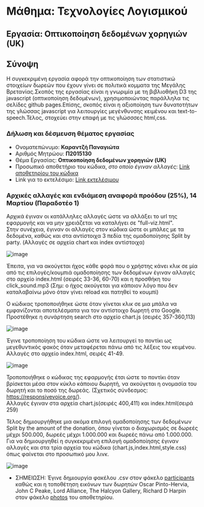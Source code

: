 # Μάθημα: Τεχνολογίες Λογισμικού  

## Εργασία: Οπτικοποίηση δεδομένων χορηγιών (UK) 

## Σύνοψη  
Η συγκεκριμένη εργασία αφορά την οπτικοποίηση των στατιστικώ στοιχείων δωρεών που έχουν γίνει σε πολιτικά κομματα της Μεγάλης Βρετανίας.Σκοπός της εργασίας είναι η γνωριμία με τη βιβλιοθήκη D3 της javascript (οπτικοποίηση δεδομένων), χρησιμοποιώντας παράλληλα τις σελίδες github pages.Επίσης, σκοπός είναι η αξιοποίηση των δυνατοτήτων της γλώσσας javascript για λειτουργίες μεγένθυνσης κειμένου και text-to-speech.Τέλος, στοχεύει στην επαφή με τις γλώσσσες html,css.  

### Δήλωση και δέσμευση θέματος εργασίας  
* Ονοματεπώνυμο: **Καραντζή Παναγιώτα**  
* Αριθμός Μητρώου: **Π2015130**  
* Θέμα Εργασίας: **Οπτικοποίηση δεδομένων χορηγιών (UK)**  
* Προσωπικό αποθετήριο του κώδικα, *στο οποίο έγιναν αλλαγές*: [Link αποθετηρίου του κώδικα](https://github.com/p15kara3/D3js-uk-political-donations/tree/gh-pages)  
* Link για το εκτελέσιμο: [Link εκτελέσιμου](https://p15kara3.github.io/D3js-uk-political-donations/)  

### Αρχικές αλλαγές και ενδιάμεση αναφορά προόδου (25%), 14 Μαρτίου (Παραδοτέο 1)  

Αρχικά έγιναν οι κατάλληλες αλλαγές ώστε να αλλάξει το url της εφαρμογής και να μην χρειάζεται να καταλήγει σε "full-viz.html".  
Στην συνέχεια, έγιναν οι αλλαγές στον κώδικα ώστε οι μπάλες με τα δεδομένα, καθώς και στα αντίστοιχα 3 πεδία της ομαδοποίησης Split by party. (Αλλαγές σε αρχεία chart και index αντίστοιχα)  

![image](https://user-images.githubusercontent.com/22661913/37311500-1dade2ba-2650-11e8-80f0-eae1cb94c2f6.png)  

Έπειτα, για να ακούγεται ήχος κάθε φορά που ο χρήστης κάνει κλικ σε μία από τις επιλογές/κουμπιά ομαδοποίησης των δεδομένων έγιναν αλλαγές στο αρχείο index.html (σειρές 33-36, 60-70) και η προσθήκη του click_sound.mp3 (Σημ: ο ήχος ακούγεται για κάποιον λόγο που δεν καταλαβαίνω μόνο όταν γίνει reload και πατηθεί το κουμπί)  

Ο κώδικας τροποποιήθηκε ώστε όταν γίνεται κλικ σε μια μπάλα να εμφανίζονται αποτελέσματα για τον αντίστοιχο δωρητή στο Google. Προστέθηκε η συνάρτηση search στο αρχείο chart.js (σειρές 357-360,113)  

![image](https://user-images.githubusercontent.com/22661913/37312052-2f99732a-2652-11e8-95d5-9938b1510a61.png)  

Έγινε τροποποίηση του κώδικα ώστε να λειτουργεί το ποντίκι ως μεγεθυντικός φακός όταν μεταφέρεται πάνω από τις λέξεις του κειμένου. Αλλαγές στο αρχείο index.html, σειρές 41-49.  

![image](https://user-images.githubusercontent.com/22661913/37312218-d42ed664-2652-11e8-866c-3933020f0d5a.png)  


Τροποποιήθηκε ο κώδικας της εφαρμογής έτσι ώστε το ποντίκι όταν βρίσκεται μέσα στον κύκλο κάποιου δωρητή, να ακούγεται η ονομασία του δωρητή και το ποσό της δωρεάς. (Σχετικός σύνδεσμος: https://responsivevoice.org/).  
Αλλαγές έγιναν στα αρχεία chart.js(σειρές 400,411) και index.html(σειρά 259)  

Τέλος δημιουργήθηκε μια ακόμα επιλογή ομαδοποίησης των δεδομένων Split by the amount of the donation, όπου γίνεται ο διαχωρισμός σε δωρεές μέχρι 500.000, δωρεές μέχρι 1.000.000 και δωρεές πάνω από 1.000.000.  
Για να δημιουργηθεί η συγκεκριμένη επιλογή  ομαδοποίησης έγιναν αλλαγές και στα τρία αρχεία του κώδικα (chart.js,index.html,style.css) όπως φαίνεται στο προσωπικό μου λινκ.  

![image](https://user-images.githubusercontent.com/22661913/37313025-11a5dbb6-2656-11e8-8c63-030bed9b0dca.png)  


* ΣΗΜΕΙΩΣΗ: Έγινε δημιουργία φακέλου .csv στον φάκελο [participants](https://github.com/ioniodi/D3js-uk-political-donations/tree/master/participants) καθώς και η τοποθέτηση εικόνων των δωρητών Oscar Pinto-Hervia, John C Peake, Lord Alliance, The Halcyon Gallery, Richard D Harpin στον φάκελο [photos](https://github.com/ioniodi/D3js-uk-political-donations/tree/master/photos) του αποθετηρίου.
